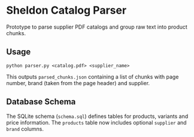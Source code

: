 # Sheldon Catalog Parser

Prototype to parse supplier PDF catalogs and group raw text into product chunks.

## Usage

```
python parser.py <catalog.pdf> <supplier_name>
```

This outputs `parsed_chunks.json` containing a list of chunks with page number,
brand (taken from the page header) and supplier.

## Database Schema

The SQLite schema (`schema.sql`) defines tables for products, variants and price
information. The `products` table now includes optional `supplier` and `brand`
columns.

